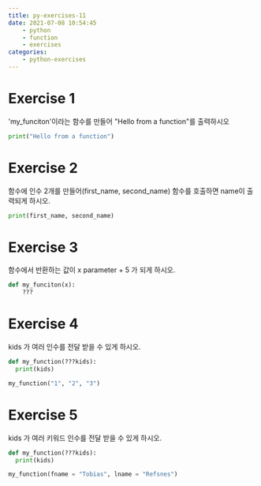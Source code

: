 ```yaml
---
title: py-exercises-11
date: 2021-07-08 10:54:45
    - python 
    - function
    - exercises
categories: 
    - python-exercises
---
```


# Exercise 1
'my_funciton'이라는 함수를 만들어 "Hello from a function"를 출력하시오
``` python
print("Hello from a function")
```

# Exercise 2
함수에 인수 2개를 만들어(first_name, second_name) 함수를 호출하면 name이 출력되게 하시오.
``` python
print(first_name, second_name)
```

# Exercise 3
함수에서 반환하는 값이 x parameter + 5 가 되게 하시오.

``` python
def my_funciton(x):
    ???
```

# Exercise 4
kids 가 여러 인수를 전달 받을 수 있게 하시오.

``` python
def my_function(???kids):
  print(kids)

my_function("1", "2", "3")
```

# Exercise 5
kids 가 여러 키워드 인수를 전달 받을 수 있게 하시오.

``` python
def my_function(???kids):
  print(kids)

my_function(fname = "Tobias", lname = "Refsnes")
```
